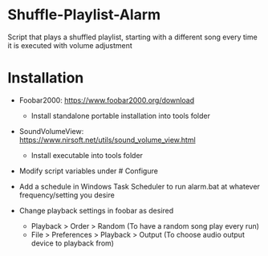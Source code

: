 # Shuffle-Playlist-Alarm
Script that plays a shuffled playlist, starting with a different song every time it is executed with volume adjustment

# Installation

- Foobar2000: https://www.foobar2000.org/download
  - Install standalone portable installation into tools folder

- SoundVolumeView: https://www.nirsoft.net/utils/sound_volume_view.html
  - Install executable into tools folder

- Modify script variables under # Configure

- Add a schedule in Windows Task Scheduler to run alarm.bat at whatever frequency/setting you desire

- Change playback settings in foobar as desired
  - Playback > Order > Random (To have a random song play every run)
  - File > Preferences > Playback > Output (To choose audio output device to playback from)
